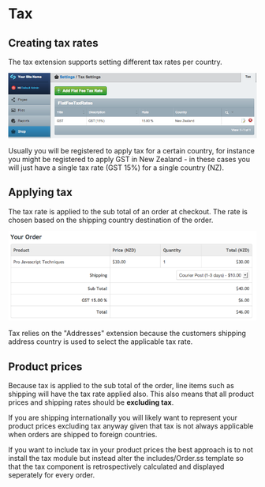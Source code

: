 # Tax

## Creating tax rates

The tax extension supports setting different tax rates per country.

![](../_images/tax-list.png)

Usually you will be registered to apply tax for a certain country, for instance you might be registered to apply GST in New Zealand - in these cases you will just have a single tax rate (GST 15%) for a single country (NZ).

## Applying tax

The tax rate is applied to the sub total of an order at checkout. The rate is chosen based on the shipping country destination of the order.

![](../_images/tax-applied.png)

<div class="warning" markdown='1'>
Tax relies on the "Addresses" extension because the customers shipping address country is used to select the applicable tax rate.
</div>

## Product prices

Because tax is applied to the sub total of the order, line items such as shipping will have the tax rate applied also. This also means that all product prices and shipping rates should be **excluding tax**. 

If you are shipping internationally you will likely want to represent your product prices excluding tax anyway given that tax is not always applicable when orders are shipped to foreign countries.

If you want to include tax in your product prices the best approach is to not install the tax module but instead alter the includes/Order.ss template so that the tax component is retrospectively calculated and displayed seperately for every order.


